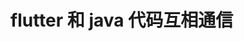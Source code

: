 # flutter 和 java 代码互相通信



[1]:https://segmentfault.com/a/1190000015207414 "flutter怎样集成原生模块android版，以及现阶段会遇到的坑和解决方法"